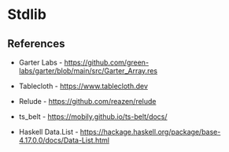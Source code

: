 # Stdlib

## References
* Garter Labs - https://github.com/green-labs/garter/blob/main/src/Garter_Array.res

* Tablecloth - https://www.tablecloth.dev

* Relude - https://github.com/reazen/relude

* ts_belt - https://mobily.github.io/ts-belt/docs/  

* Haskell Data.List - https://hackage.haskell.org/package/base-4.17.0.0/docs/Data-List.html  

